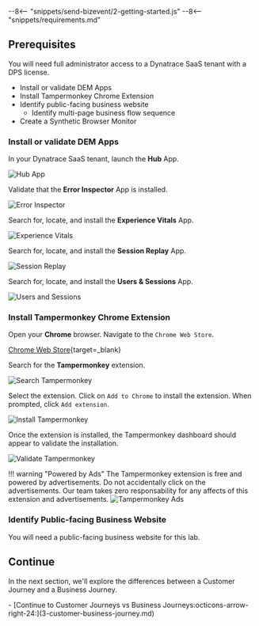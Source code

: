 --8<-- "snippets/send-bizevent/2-getting-started.js"
--8<-- "snippets/requirements.md"

## Prerequisites

You will need full administrator access to a Dynatrace SaaS tenant with a DPS license.

* Install or validate DEM Apps
* Install Tampermonkey Chrome Extension
* Identify public-facing business website
    - Identify multi-page business flow sequence
* Create a Synthetic Browser Monitor


### Install or validate DEM Apps

In your Dynatrace SaaS tenant, launch the **Hub** App.

![Hub App](./img/prereq-launch-hub-app.png)

Validate that the **Error Inspector** App is installed.

![Error Inspector](./img/prereq-install_validate_error_inspector.png)

Search for, locate, and install the **Experience Vitals** App.

![Experience Vitals](./img/prereq-install_validate_experience_vitals.png)

Search for, locate, and install the **Session Replay** App.

![Session Replay](./img/prereq-install_validate_session_replay.png)

Search for, locate, and install the **Users & Sessions** App.

![Users and Sessions](./img/prereq-install_validate_users_sessions.png)

### Install Tampermonkey Chrome Extension

Open your **Chrome** browser.  Navigate to the `Chrome Web Store`.

[Chrome Web Store](https://chromewebstore.google.com/category/extensions?utm_source=ext_sidebar&hl=en-US){target=_blank}

Search for the **Tampermonkey** extension.

![Search Tampermonkey](./img/prereq-chrome_web_store.png)

Select the extension.  Click on `Add to Chrome` to install the extension.  When prompted, click `Add extension`.

![Install Tampermonkey](./img/prereq-tampermonkey_add_to_chrome.png)

Once the extension is installed, the Tampermonkey dashboard should appear to validate the installation.

![Validate Tampermonkey](./img/prereq-tampermonkey_installed.png)

!!! warning "Powered by Ads"
    The Tampermonkey extension is free and powered by advertisements.  Do not accidentally click on the advertisements.  Our team takes zero responsability for any affects of this extension and advertisements.
    ![Tampermonkey Ads](./img/prereq-tampermonkey_advertisements.png)

### Identify Public-facing Business Website

You will need a public-facing business website for this lab.

## Continue

In the next section, we'll explore the differences between a Customer Journey and a Business Journey.

<div class="grid cards" markdown>
- [Continue to Customer Journeys vs Business Journeys:octicons-arrow-right-24:](3-customer-business-journey.md)
</div>

